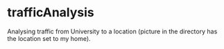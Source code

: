 # trafficAnalysis
Analysing traffic from University to a location (picture in the directory has the location set to my home).
